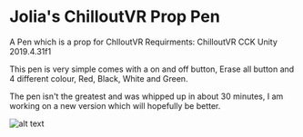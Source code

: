 # Jolia's ChilloutVR Prop Pen
A Pen which is a prop for ChlloutVR
Requirments:
ChilloutVR CCK 
Unity 2019.4.31f1

This pen is very simple comes with a on and off button, Erase all button and 4 different colour, Red, Black, White and Green.

The pen isn't the greatest and was whipped up in about 30 minutes, I am working on a new version which will hopefully be better.

![alt text](https://i.imgur.com/PCKJSYY.jpeg)
